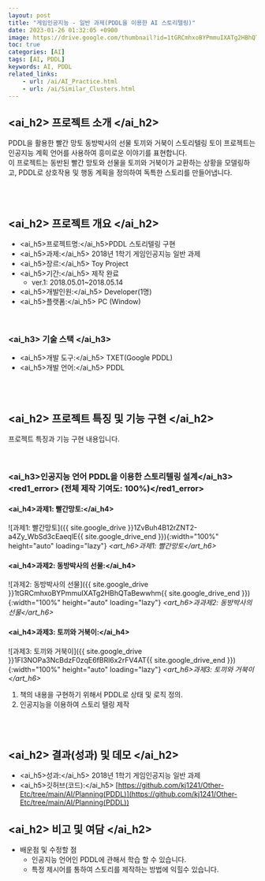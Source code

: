 ```yaml
---
layout: post
title: "게임인공지능 - 일반 과제(PDDL을 이용한 AI 스토리텔링)"
date: 2023-01-26 01:32:05 +0900
image: https://drive.google.com/thumbnail?id=1tGRCmhxoBYPmmuIXATg2HBhQTaBewwhm
toc: true
categories: [AI]
tags: [AI, PDDL]
keywords: AI, PDDL
related_links:
    - url: /ai/AI_Practice.html
    - url: /ai/Similar_Clusters.html
---
```


## <ai_h2> 프로젝트 소개 </ai_h2>

PDDL을 활용한 빨간 망토 동방박사의 선물 토끼와 거북이 스토리텔링 토이 프로젝트는 인공지능 계획 언어를 사용하여 흥미로운 이야기를 표현합니다.  
이 프로젝트는 동반된 빨간 망토와 선물을 토끼와 거북이가 교환하는 상황을 모델링하고, PDDL로 상호작용 및 행동 계획을 정의하여 독특한 스토리를 만들어냅니다.

<br>
<br>

## <ai_h2> 프로젝트 개요 </ai_h2>

- <span><ai_h5>프로젝트명:</ai_h5>PDDL 스토리텔링 구현</span>
- <span><ai_h5>과제:</ai_h5> 2018년 1학기 게임인공지능 일반 과제</span>
- <span><ai_h5>장르:</ai_h5> Toy Project</span>
- <span><ai_h5>기간:</ai_h5> 제작 완료</span>
    - ver.1: 2018.05.01~2018.05.14
- <span><ai_h5>개발인원:</ai_h5> Developer(1명)</span>
- <span><ai_h5>플랫폼:</ai_h5> PC (Window)</span>

<br>

### <ai_h3> 기술 스택 </ai_h3>

- <span><ai_h5>개발 도구:</ai_h5> TXET(Google PDDL) </span>
- <span><ai_h5>개발 언어:</ai_h5> PDDL </span>

<br>
<br>

## <ai_h2> 프로젝트 특징 및 기능 구현 </ai_h2>

프로젝트 특징과 기능 구현 내용입니다.

<br>

### <ai_h3>인공지능 언어 PDDL을 이용한 스토리텔링 설계</ai_h3><red1_error> (전체 제작 기여도: 100%)</red1_error>

#### **<ai_h4>과제1: 빨간망토:</ai_h4>**

![과제1: 빨간망토]({{ site.google_drive }}1ZvBuh4B12rZNT2-a4Zy_WbSd3cEaeqlE{{ site.google_drive_end }}){:width="100%" height="auto" loading="lazy"}
*<art_h6>과제1: 빨간망토</art_h6>* 


#### **<ai_h4>과제2: 동방박사의 선물:</ai_h4>**

![과제2: 동방박사의 선물]({{ site.google_drive }}1tGRCmhxoBYPmmuIXATg2HBhQTaBewwhm{{ site.google_drive_end }}){:width="100%" height="auto" loading="lazy"}
*<art_h6>과과제2: 동방박사의 선물</art_h6>* 


#### **<ai_h4>과제3: 토끼와 거북이:</ai_h4>**

![과제3: 토끼와 거북이]({{ site.google_drive }}1FI3NOPa3NcBdzF0zqE6fBRl6x2rFV4AT{{ site.google_drive_end }}){:width="100%" height="auto" loading="lazy"}
*<art_h6>과제3: 토끼와 거북이</art_h6>* 

1. 책의 내용을 구현하기 위해서 PDDL로 상태 및 로직 정의.
2. 인공지능을 이용하여 스토리 텔링 제작

<br>
<br>

## <ai_h2> 결과(성과) 및 데모 </ai_h2>

- <span><ai_h5>성과:</ai_h5> 2018년 1학기 게임인공지능 일반 과제 </span>
- <span><ai_h5>깃허브(코드):</ai_h5> [https://github.com/kj1241/Other-Etc/tree/main/AI/Planning(PDDL)](https://github.com/kj1241/Other-Etc/tree/main/AI/Planning(PDDL))</span>


## <ai_h2> 비고 및 여담 </ai_h2>

- 배운점 및 수정할 점
    - 인공지능 언어인 PDDL에 관해서 학습 할 수 있습니다.
    - 특정 제시어를 통하여 스토리를 제작하는 방법에 익힐수 있습니다.